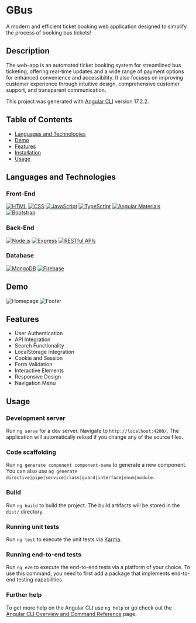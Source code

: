 # GBus

A modern and efficient ticket booking web application designed to simplify the process of booking bus tickets!

## Description

The web-app is an automated ticket booking system for streamlined bus ticketing, offering real-time updates and a wide range of payment options for enhanced convenience and accessibility. It also focuses on improving customer experience through intuitive design, comprehensive customer support, and transparent communication.

This project was generated with [Angular CLI](https://github.com/angular/angular-cli) version 17.2.2.

## Table of Contents

- [Languages and Technologies](#languagesandtechnologies)
- [Demo](#demo)
- [Features](#features)
- [Installation](#installation)
- [Usage](#usage)
  
## Languages and Technologies

### Front-End
[![HTML](https://img.shields.io/badge/HTML-5-orange?style=for-the-badge&logo=html5&logoColor=white)](https://developer.mozilla.org/en-US/docs/Web/Guide/HTML/HTML5)
[![CSS](https://img.shields.io/badge/CSS-3-blue?style=for-the-badge&logo=css3&logoColor=white)](https://developer.mozilla.org/en-US/docs/Web/CSS)
[![JavaScript](https://img.shields.io/badge/JavaScript-ES6-yellow?style=for-the-badge&logo=javascript&logoColor=white)](https://developer.mozilla.org/en-US/docs/Web/JavaScript)
[![TypeScript](https://img.shields.io/badge/TypeScript-007ACC?style=for-the-badge&logo=typescript&logoColor=white)](https://www.typescriptlang.org/)
[![Angular Materials](https://img.shields.io/badge/Angular_Materials-FF6F61?style=for-the-badge&logo=angular&logoColor=white)](https://material.angular.io/)
[![Bootstrap](https://img.shields.io/badge/Bootstrap-563D7C?style=for-the-badge&logo=bootstrap&logoColor=white)](https://getbootstrap.com/)

### Back-End
[![Node.js](https://img.shields.io/badge/Node.js-43853D?style=for-the-badge&logo=node.js&logoColor=white)](https://nodejs.org/)
[![Express](https://img.shields.io/badge/Express-000000?style=for-the-badge&logo=express&logoColor=white)](https://expressjs.com/)
[![RESTful APIs](https://img.shields.io/badge/RESTful_APIs-5A5A5A?style=for-the-badge)](https://restfulapi.net/)

### Database
[![MongoDB](https://img.shields.io/badge/MongoDB-47A248?style=for-the-badge&logo=mongodb&logoColor=white)](https://www.mongodb.com/)
[![Firebase](https://img.shields.io/badge/Firebase-FFCA28?style=for-the-badge&logo=firebase&logoColor=black)](https://firebase.google.com/)

## Demo

![Homepage](https://github.com/mataza060503/G-Bus_Project/assets/119863432/14d10a54-4f4f-471b-9ef8-05c6a0c3e659)
![Footer](https://github.com/mataza060503/G-Bus_Project/assets/119863432/ced08edb-fc9f-499c-9d10-e53440c782ed)

## Features

- User Authentication
- API Integration
- Search Functionality
- LocalStorage Integration
- Cookie and Session
- Form Validation
- Interactive Elements
- Responsive Design
- Navigation Menu

## Usage

### Development server

Run `ng serve` for a dev server. Navigate to `http://localhost:4200/`. The application will automatically reload if you change any of the source files.

### Code scaffolding

Run `ng generate component component-name` to generate a new component. You can also use `ng generate directive|pipe|service|class|guard|interface|enum|module`.

### Build

Run `ng build` to build the project. The build artifacts will be stored in the `dist/` directory.

### Running unit tests

Run `ng test` to execute the unit tests via [Karma](https://karma-runner.github.io).

### Running end-to-end tests

Run `ng e2e` to execute the end-to-end tests via a platform of your choice. To use this command, you need to first add a package that implements end-to-end testing capabilities.

### Further help

To get more help on the Angular CLI use `ng help` or go check out the [Angular CLI Overview and Command Reference](https://angular.io/cli) page.
